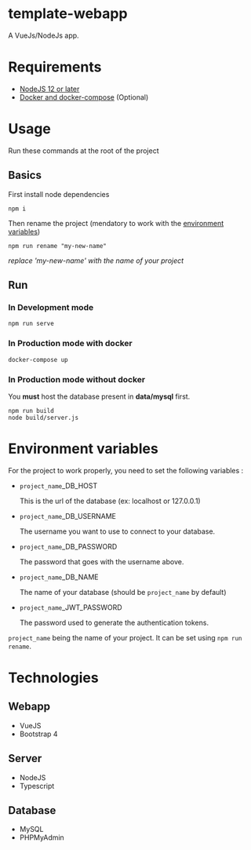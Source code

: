# template-webapp

A VueJs/NodeJs app.

# Requirements

- [NodeJS 12 or later](https://nodejs.org/en/download/)
- [Docker and docker-compose](https://www.docker.com/) (Optional)

# Usage

Run these commands at the root of the project

## Basics

First install node dependencies

    npm i

Then rename the project (mendatory to work with the [environment variables](#Environment-variables))

    npm run rename "my-new-name"

_replace 'my-new-name' with the name of your project_


## Run

### In Development mode

    npm run serve

### In Production mode **with** docker

    docker-compose up

### In Production mode **without** docker

You **must** host the database present in **data/mysql** first.

    npm run build
    node build/server.js


# Environment variables

For the project to work properly, you need to set the following variables :

- ``project_name``_DB_HOST
    
    This is the url of the database (ex: localhost or 127.0.0.1)
- ``project_name``_DB_USERNAME

    The username you want to use to connect to your database.
- ``project_name``_DB_PASSWORD

    The password that goes with the username above.
- ``project_name``_DB_NAME

    The name of your database (should be ``project_name`` by default)

- ``project_name``_JWT_PASSWORD

    The password used to generate the authentication tokens.

``project_name`` being the name of your project. It can be set using ``npm run rename``.


# Technologies

## Webapp

- VueJS
- Bootstrap 4

## Server

- NodeJS
- Typescript

## Database

- MySQL
- PHPMyAdmin
